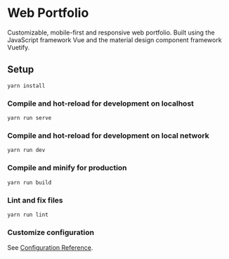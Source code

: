 # Web Portfolio
Customizable, mobile-first and responsive web portfolio. 
Built using the JavaScript framework Vue and the material design component framework Vuetify.

## Setup
```
yarn install
```

### Compile and hot-reload for development on localhost
```
yarn run serve
```

### Compile and hot-reload for development on local network
```
yarn run dev
```

### Compile and minify for production
```
yarn run build
```

### Lint and fix files
```
yarn run lint
```

### Customize configuration
See [Configuration Reference](https://cli.vuejs.org/config/).